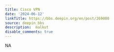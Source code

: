 ```yaml
---
title: Cisco VPN
date: '2024-06-12'
linkTitle: https://bbs.deepin.org/en/post/269000
source: deepin_bbs
description:  malkut 
disable_comments: true
---
```

NA
